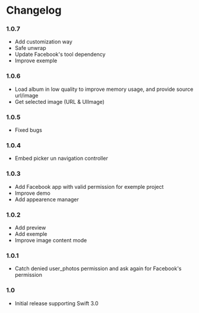 Changelog
=========

### 1.0.7

- Add customization way
- Safe unwrap 
- Update Facebook's tool dependency 
- Improve exemple

### 1.0.6

- Load album in low quality to improve memory usage, and provide source url/image
- Get selected image (URL & UIImage)

### 1.0.5

- Fixed bugs

### 1.0.4

- Embed picker un navigation controller

### 1.0.3

- Add Facebook app with valid permission for exemple project
- Improve demo 
- Add appearence manager

### 1.0.2

- Add preview
- Add exemple
- Improve image content mode 

### 1.0.1

- Catch denied user_photos permission and ask again for Facebook's permission

### 1.0

- Initial release supporting Swift 3.0
